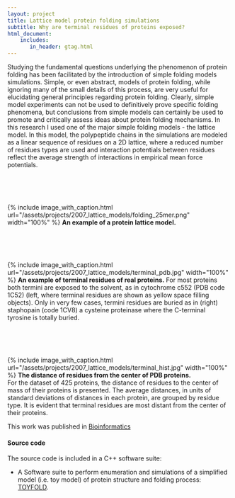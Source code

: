 ```yaml
---
layout: project
title: Lattice model protein folding simulations
subtitle: Why are terminal residues of proteins exposed?
html_document:
    includes:
       in_header: gtag.html
---
```

Studying the fundamental questions underlying the phenomenon of protein folding has been facilitated by the introduction of simple folding models simulations. Simple, or even abstract, models of protein folding, while ignoring many of the small details of this process, are very useful for elucidating general principles regarding protein folding. Clearly, simple model experiments can not be used to definitively prove specific folding phenomena, but conclusions from simple models can certainly be used to promote and critically assess ideas about protein folding mechanisms. In this research I used one of the major simple folding models - the lattice model. In this model, the polypeptide chains in the simulations are modeled as a linear sequence of residues on a 2D lattice, where a reduced number of residues types are used and interaction potentials between residues reflect the average strength of interactions in empirical mean force potentials.

<br><br><br>

{%
	include image_with_caption.html
	url="/assets/projects/2007_lattice_models/folding_25mer.png"
	width="100%"
%}
**An example of a protein lattice model.** <br/>


<br><br><br>

{%
	include image_with_caption.html
	url="/assets/projects/2007_lattice_models/terminal_pdb.jpg"
	width="100%"
%}
**An example of terminal residues of real proteins.** 
For most proteins both termini are exposed to the solvent, as in cytochrome c552 (PDB code 1C52) (left, where terminal residues are shown as yellow space filling objects). Only in very few cases, termini residues are buried as in (right) staphopain (code 1CV8) a cysteine proteinase where the C-terminal tyrosine is totally buried.

<br><br><br>

{%
	include image_with_caption.html
	url="/assets/projects/2007_lattice_models/terminal_hist.jpg"
	width="100%"
%}
**The distance of residues from the center of PDB proteins.**  
For the dataset of 425 proteins, the distance of residues to the center of mass of their proteins is presented. The average distances, in units of standard deviations of distances in each protein, are grouped by residue type. It is evident that terminal residues are most distant from the center of their proteins.  

This work was published in <a href="https://doi.org/10.1093/bioinformatics/btl318" target="_blank">Bioinformatics</a> 

<h4>Source code</h4>
The source code is included in a C++ software suite:

* A Software suite to perform enumeration and simulations of a simplified model (i.e. toy model) of protein structure and folding process: <a href="https://github.com/etaijacob/TOYFOLD" target="_blank">TOYFOLD</a>.



